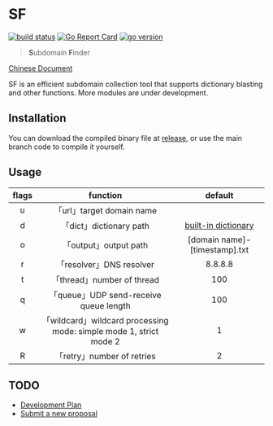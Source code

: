# SF

[![build status](https://img.shields.io/github/workflow/status/0x2E/sf/build)](https://github.com/0x2E/sf/actions/new)
[![Go Report Card](https://goreportcard.com/badge/github.com/0x2E/sf)](https://goreportcard.com/report/github.com/0x2E/sf)
[![go version](https://img.shields.io/github/go-mod/go-version/0x2E/sf)](https://github.com/0x2E/sf/blob/main/go.mod)

> **S**ubdomain **F**inder

[Chinese Document](https://github.com/0x2E/sf/blob/main/README.md)

SF is an efficient subdomain collection tool that supports dictionary blasting and other functions. More modules are under development.

## Installation

You can download the compiled binary file at [release](https://github.com/0x2E/sf/releases), or use the main branch code to compile it yourself.

## Usage

|flags|function|default|
|:-:|:-:|:-:|
|u|「url」target domain name||
|d|「dict」dictionary path|[built-in dictionary](https://github.com/0x2e/sf/blob/main/module/fuzz/dict.txt)|
|o|「output」output path|[domain name]-[timestamp].txt|
|r|「resolver」DNS resolver|8.8.8.8|
|t|「thread」number of thread|100|
|q|「queue」UDP send-receive queue length|100|
|w|「wildcard」wildcard processing mode: simple mode 1, strict mode 2|1|
|R|「retry」number of retries|2|

## TODO

- [Development Plan](https://github.com/0x2E/sf/labels/todo)
- [Submit a new proposal](https://github.com/0x2E/sf/issues/new)
